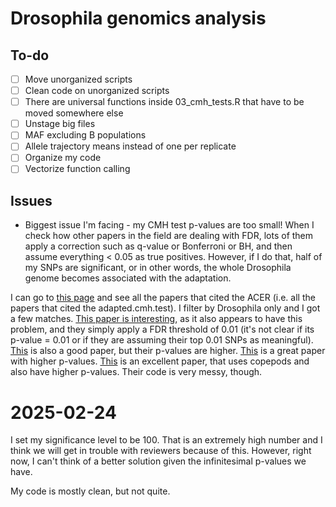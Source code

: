 # Drosophila genomics analysis

## To-do
- [ ] Move unorganized scripts
- [ ] Clean code on unorganized scripts
- [ ] There are universal functions inside 03_cmh_tests.R that have to be moved somewhere else
- [ ] Unstage big files
- [ ] MAF excluding B populations
- [ ] Allele trajectory means instead of one per replicate
- [ ] Organize my code
- [ ] Vectorize function calling

## Issues
 - Biggest issue I'm facing - my CMH test p-values are too small! When I check how other papers in the field are dealing with FDR, lots of them apply a correction such as q-value or Bonferroni or BH, and then assume everything < 0.05 as true positives. However, if I do that, half of my SNPs are significant, or in other words, the whole Drosophila genome becomes associated with the adaptation.

I can go to [this page](https://scholar.google.com/scholar?hl=en&as_sdt=5%2C38&sciodt=0%2C38&cites=4613566741279609699&scipsc=1&q=drosophila&btnG=) and see all the papers that cited the ACER (i.e. all the papers that cited the adapted.cmh.test).
I filter by Drosophila only and I got a few matches.
[This paper is interesting](https://www.biorxiv.org/content/10.1101/2024.02.08.579525v1.full.pdf), as it also appears to have this problem, and they simply apply a FDR threshold of 0.01 (it's not clear if its p-value = 0.01 or if they are assuming their top 0.01 SNPs as meaningful).
[This](https://academic.oup.com/genetics/article/224/3/iyad050/7085646) is also a good paper, but their p-values are higher.
[This](https://link.springer.com/article/10.1186/s13059-021-02425-9) is a great paper with higher p-values.
[This](https://www.nature.com/articles/s41467-022-31622-8#data-availability) is an excellent paper, that uses copepods and also have higher p-values. Their code is very messy, though.

# 2025-02-24
I set my significance level to be 100. That is an extremely high number and I think we will get in trouble with reviewers because of this. However, right now, I can't think of a better solution given the infinitesimal p-values we have.

My code is mostly clean, but not quite.